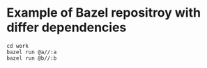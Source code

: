 # Example of Bazel repositroy with differ dependencies
```
cd work
bazel run @a//:a
bazel run @b//:b
```
